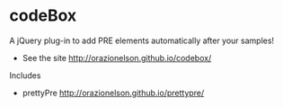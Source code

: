 # codeBox

A jQuery plug-in to add PRE elements automatically after your samples!
* See the site http://orazionelson.github.io/codebox/ 

Includes
* prettyPre http://orazionelson.github.io/prettypre/
